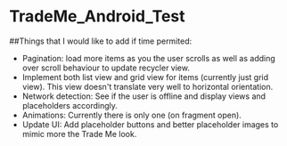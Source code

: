 # TradeMe_Android_Test

##Things that I would like to add if time permited:
* Pagination: load more items as you the user scrolls as well as adding over scroll behaviour to update recycler view.
* Implement both list view and grid view for items (currently just grid view). This view doesn't translate very well to horizontal orientation.
* Network detection: See if the user is offline and display views and placeholders accordingly.
* Animations: Currently there is only one (on fragment open).
* Update UI: Add placeholder buttons and better placeholder images to mimic more the Trade Me look.
